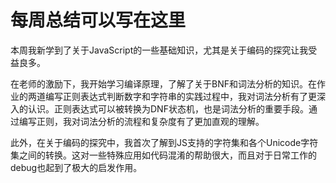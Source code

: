 # 每周总结可以写在这里

本周我新学到了关于JavaScript的一些基础知识，尤其是关于编码的探究让我受益良多。

在老师的激励下，我开始学习编译原理，了解了关于BNF和词法分析的知识。在作业的两道编写正则表达式判断数字和字符串的实践过程中，我对词法分析有了更深入的认识。正则表达式可以被转换为DNF状态机，也是词法分析的重要手段。通过编写正则，我对词法分析的流程和复杂度有了更加直观的理解。

此外，在关于编码的探究中，我首次了解到JS支持的字符集和各个Unicode字符集之间的转换。这对一些特殊应用如代码混淆的帮助很大，而且对于日常工作的debug也起到了极大的启发作用。